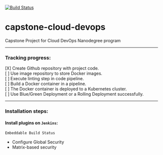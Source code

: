 [![Build Status](http://ec2-35-166-30-226.us-west-2.compute.amazonaws.com:8080/job/capstone-cloud-devops/job/master/badge/icon)](http://ec2-35-166-30-226.us-west-2.compute.amazonaws.com:8080/job/capstone-cloud-devops/job/master/)
# capstone-cloud-devops
Capstone Project for Cloud DevOps Nanodegree program

---

### Tracking progress: <br>
[X] Create Github repository with project code. <br>
[ ] Use image repository to store Docker images. <br>
[ ] Execute linting step in code pipeline. <br>
[ ] Build a Docker container in a pipeline. <br>
[ ] The Docker container is deployed to a Kubernetes cluster. <br>
[ ] Use Blue/Green Deployment or a Rolling Deployment successfully. <br>

---

### Installation steps:

#### Install plugins on `Jenkins`:
`Embeddable Build Status`
- Configure Global Security
- Matrix-based security
